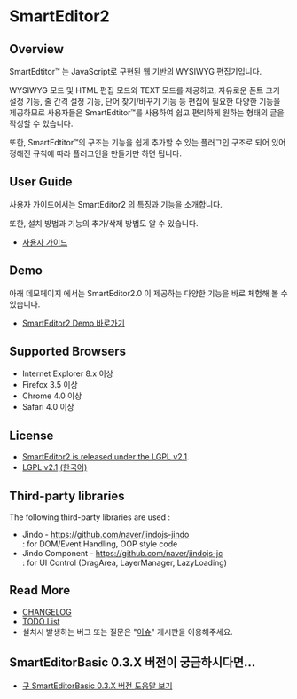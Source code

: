 ﻿# SmartEditor2

## Overview
SmartEdtitor™ 는 JavaScript로 구현된 웹 기반의 WYSIWYG 편집기입니다.

WYSIWYG 모드 및 HTML 편집 모드와 TEXT 모드를 제공하고, 자유로운 폰트 크기 설정 기능, 줄 간격 설정 기능, 단어 찾기/바꾸기 기능 등 편집에 필요한 다양한 기능을 제공하므로 사용자들은 SmartEdtitor™를 사용하여 쉽고 편리하게 원하는 형태의 글을 작성할 수 있습니다.

또한, SmartEdtitor™의 구조는 기능을 쉽게 추가할 수 있는 플러그인 구조로 되어 있어 정해진 규칙에 따라 플러그인을 만들기만 하면 됩니다.

## User Guide
사용자 가이드에서는 SmartEditor2 의 특징과 기능을 소개합니다.

또한, 설치 방법과 기능의 추가/삭제 방법도 알 수 있습니다.

 * [사용자 가이드](http://naver.github.io/smarteditor2/user_guide/)

## Demo
아래 데모페이지 에서는 SmartEditor2.0 이 제공하는 다양한 기능을 바로 체험해 볼 수 있습니다.
 * [SmartEditor2 Demo 바로가기](http://naver.github.io/smarteditor2/demo/)

## Supported Browsers
 * Internet Explorer 8.x 이상
 * Firefox 3.5 이상
 * Chrome 4.0 이상
 * Safari 4.0 이상

## License
 * [SmartEditor2 is released under the LGPL v2.1](LICENSE.md).
 * [LGPL v2.1](http://www.gnu.org/licenses/lgpl-2.1.html) [(한국어)](http://korea.gnu.org/people/chsong/copyleft/lgpl.ko.html)

## Third-party libraries
The following third-party libraries are used :
 * Jindo - https://github.com/naver/jindojs-jindo  
   : for DOM/Event Handling, OOP style code
 * Jindo Component - https://github.com/naver/jindojs-jc  
   : for UI Control (DragArea, LayerManager, LazyLoading)  

## Read More
 * [CHANGELOG](CHANGELOG.md)
 * [TODO List](TODO.md)
 * 설치시 발생하는 버그 또는 질문은 "[이슈](https://github.com/naver/smarteditor2/issues)" 게시판을 이용해주세요.

## SmartEditorBasic 0.3.X 버전이 궁금하시다면...

 * [구 SmartEditorBasic 0.3.X 버전 도움말 보기](http://dev.naver.com/projects/smarteditor/wiki/old_user_guide)